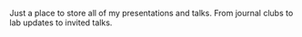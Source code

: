 Just a place to store all of my presentations and talks. From journal clubs to lab updates to invited talks.